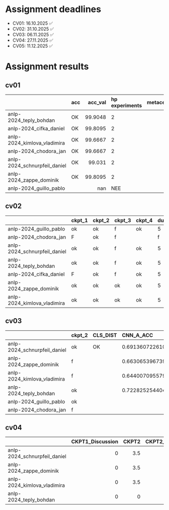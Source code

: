 # Assignment deadlines

 - CV01: 16.10.2025 :white_check_mark:
 - CV02: 31.10.2025 :white_check_mark:
 - CV03: 06.11.2025 :white_check_mark:
 - CV04: 27.11.2025 :white_check_mark:
 - CV05: 11.12.2025 :white_check_mark:

# Assignment results

## cv01

|                              | acc   |   acc_val | hp experiments   | metacentrum   |
|:-----------------------------|:------|----------:|:-----------------|:--------------|
| anlp-2024_teply_bohdan       | OK    |   99.9048 | 2                |               |
| anlp-2024_cifka_daniel       | OK    |   99.8095 | 2                |               |
| anlp-2024_kimlova_vladimira  | OK    |   99.6667 | 2                |               |
| anlp-2024_chodora_jan        | OK    |   99.6667 | 2                |               |
| anlp-2024_schnurpfeil_daniel | OK    |   99.031  | 2                |               |
| anlp-2024_zappe_dominik      | OK    |   99.8095 | 2                |               |
| anlp-2024_guillo_pablo       |       |  nan      | NEE              |               |



## cv02

|                              | ckpt_1   | ckpt_2   | ckpt_3   | ckpt_4   | dummy   | MSE_pt   | grid   |    MSE_VAL | stats_time   |
|:-----------------------------|:---------|:---------|:---------|:---------|:--------|:---------|:-------|-----------:|:-------------|
| anlp-2024_guillo_pablo       | ok       | ok       | f        | ok       | 5       | LOW      | f      | nan        |              |
| anlp-2024_chodora_jan        | F        | ok       | f        |          | f       |          | f      | nan        |              |
| anlp-2024_schnurpfeil_daniel | ok       | ok       | f        | ok       | 5       |          | ok     |   0.119392 |              |
| anlp-2024_teply_bohdan       | ok       | ok       | f        | ok       | 5       |          | ok     |   1.82477  |              |
| anlp-2024_cifka_daniel       | F        | ok       | f        | ok       | 5       | LOW      | ok     |   1.8361   |              |
| anlp-2024_zappe_dominik      | ok       | ok       | ok       | ok       | 5       |          | ok     |   1.8385   | 53.87s       |
| anlp-2024_kimlova_vladimira  | ok       | ok       | ok       | ok       | 5       |          | ok     |   1.61836  | 46.92s       |



## cv03

|                              | ckpt_2   | CLS_DIST   | CNN_A_ACC                                  | CNN_B_ACC                                  | CNN_C_ACC                                  | MEAN_ACC                                   |   MEAN_PT | W_FREQ   | grid   |
|:-----------------------------|:---------|:-----------|:-------------------------------------------|:-------------------------------------------|:-------------------------------------------|:-------------------------------------------|----------:|:---------|:-------|
| anlp-2024_schnurpfeil_daniel | ok       | OK         | 0.6913607226107226(±0.008127446502280389)  | 0.7188920454545454(±0.0023502803141436652) | 0.7219545778477866(±0.0018887260761746788) | 0.7064069976076555(±0.0021863724884231004) |         5 | ok       |        |
| anlp-2024_zappe_dominik      | f        |            | 0.6630653967390527(±0.0027308502152916326) | 0.7057962597041697(±0.003036472321347753)  | 0.7085158262636279(±0.0018622089378526436) | 0.7568237523098926(±0.0005869902899692371) |         5 | ok       |        |
| anlp-2024_kimlova_vladimira  | f        |            | 0.644007095579029(±0.002467446452198015)   | 0.7338326768819676(±0.0013226535861282974) | 0.7457243217054264(±0.0016716542184767496) | 0.7613329113453857(±0.0010158892985277323) |         5 | ok       |        |
| anlp-2024_teply_bohdan       | ok       |            | 0.7228252544042018(±0.0018296025371702129) | 0.67943976365029(±0.003906729778566056)    | 0.7228580807528177(±0.0029410923081409223) | 0.7317211948790896(±0.0016455899239587394) |         5 | ok       |        |
| anlp-2024_guillo_pablo       | ok       |            |                                            |                                            |                                            |                                            |       nan | ok       | f      |
| anlp-2024_chodora_jan        | f        |            |                                            |                                            |                                            |                                            |       nan | f        | f      |



## cv04

|                              |   CKPT1_Discussion |   CKPT2 | CKPT2_Discussion   |   CKPT3 | CKPT3_Discussion   |   CKPT4 | CKPT4_Discussion   |   CKPT5 | CKPT5_Discussion   |   CKPT6 | CKPT6_Discussion   |   CKPT7 | CKPT7_Discussion   |   Sum_Tests | Overall   |
|:-----------------------------|-------------------:|--------:|:-------------------|--------:|:-------------------|--------:|:-------------------|--------:|:-------------------|--------:|:-------------------|--------:|:-------------------|------------:|:----------|
| anlp-2024_schnurpfeil_daniel |                  0 |     3.5 |                    |     2.5 |                    |       2 |                    |       1 |                    |     3   |                    |       3 |                    |        15   |           |
| anlp-2024_zappe_dominik      |                  0 |     3.5 |                    |     2.5 |                    |       2 |                    |       1 |                    |     1.5 |                    |       0 |                    |        10.5 |           |
| anlp-2024_kimlova_vladimira  |                  0 |     3.5 |                    |     2.5 |                    |       2 |                    |       1 |                    |     1.5 |                    |       0 |                    |        10.5 |           |
| anlp-2024_teply_bohdan       |                  0 |     0   |                    |     0   |                    |       0 |                    |       0 |                    |     1.5 |                    |       0 |                    |         1.5 |           |

